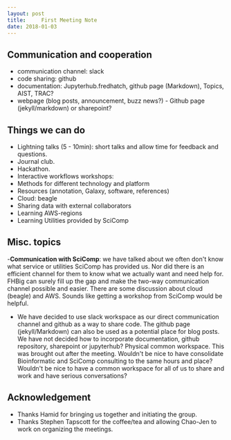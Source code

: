 ```yaml
---
layout: post
title:     First Meeting Note
date: 2018-01-03
---
```


## Communication and cooperation
- communication channel: slack 
- code sharing: github
- documentation: Jupyterhub.fredhatch, github page (Markdown), Topics, AIST, TRAC?
- webpage (blog posts, announcement, buzz news?) - Github page (jekyll/markdown) or sharepoint?

## Things we can do
- Lightning talks (5 - 10min): short talks and allow time for feedback and questions.
- Journal club.
- Hackathon.
- Interactive workflows workshops:
- Methods for different technology and platform 
- Resources (annotation, Galaxy, software, references)
- Cloud: beagle
- Sharing data with external collaborators
- Learning AWS-regions
- Learning Utilities provided by SciComp

## Misc. topics
-__Communication with SciComp__: we have talked about we often don't know what service or utilities SciComp has provided us. Nor did there is an efficient channel for them to know what we actually want and need help for. FHBig can surely fill up the gap and make the two-way communication channel possible and easier.
There are some discussion about cloud (beagle) and AWS. Sounds like getting a workshop from SciComp would be helpful.
- We have decided to use slack workspace as our direct communication channel and github as a way to share code. The github page (jekyll/Markdown) can also be used as a potential place for blog posts. We have not decided how to incorporate documentation, github repository, sharepoint or jupyterhub?
 Physical common workspace. This was brought out after the meeting. Wouldn't be nice to have consolidate Bioinformatic and SciComp consulting to the same hours and place? Wouldn't be nice to have a common workspace for all of us to share and work and have serious conversations?

## Acknowledgement
- Thanks Hamid for bringing us together and initiating the group.
- Thanks Stephen Tapscott for the coffee/tea and allowing Chao-Jen to work on organizing the meetings.

 
